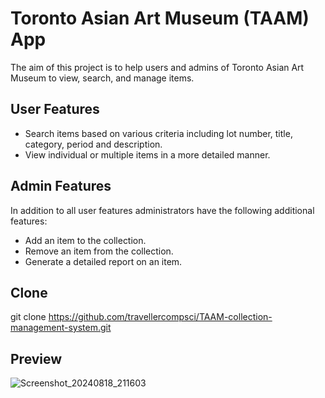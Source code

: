 # **Toronto Asian Art Museum (TAAM) App**

The aim of this project is to help users and admins of Toronto Asian Art Museum to view, search, and manage items.

## **User Features**
* Search items based on various criteria including lot number, title, category, period and description.
* View individual or multiple items in a more detailed manner.

## **Admin Features**

In addition to all user features administrators have the following additional features:
* Add an item to the collection.
* Remove an item from the collection.
* Generate a detailed report on an item.

## **Clone**

git clone https://github.com/travellercompsci/TAAM-collection-management-system.git

## **Preview**

![Screenshot_20240818_211603](Screenshot_20240818_211603.png)

